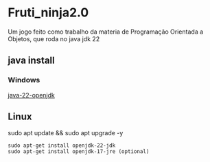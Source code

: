 # Fruti_ninja2.0

Um jogo feito como trabalho da materia de Programação Orientada a Objetos,  que roda no java jdk 22

## java install
### Windows
[java-22-openjdk](https://download.oracle.com/java/22/archive/jdk-22.0.2_windows-x64_bin.exe)

## Linux

sudo apt update && sudo apt upgrade -y
~~~
sudo apt-get install openjdk-22-jdk
sudo apt-get install openjdk-17-jre (optional)
~~~

